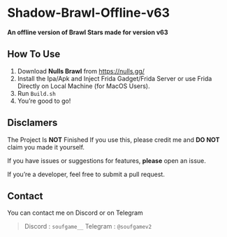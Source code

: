 # Shadow-Brawl-Offline-v63
**An offline version of Brawl Stars made for version v63**

## How To Use
1. Download **Nulls Brawl** from https://nulls.gg/
2. Install the Ipa/Apk and Inject Frida Gadget/Frida Server or use Frida Directly on Local Machine (for MacOS Users).
3. Run ``Build.sh``
4. You’re good to go!

## Disclamers
The Project Is **NOT** Finished
If you use this, please credit me and **DO NOT** claim you made it yourself.

If you have issues or suggestions for features, **please** open an issue.

If you’re a developer, feel free to submit a pull request.

## Contact
You can contact me on Discord or on Telegram
> Discord : ``soufgame__`` 
> Telegram : ``@soufgamev2``
